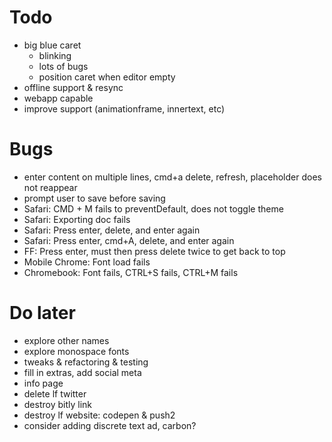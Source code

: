 # Todo
- big blue caret
	- blinking
	- lots of bugs
	- position caret when editor empty
- offline support & resync
- webapp capable
- improve support (animationframe, innertext, etc)

# Bugs
- enter content on multiple lines, cmd+a delete, refresh, placeholder does not reappear
- prompt user to save before saving
- Safari: CMD + M fails to preventDefault, does not toggle theme
- Safari: Exporting doc fails
- Safari: Press enter, delete, and enter again
- Safari: Press enter, cmd+A, delete, and enter again
- FF: Press enter, must then press delete twice to get back to top
- Mobile Chrome: Font load fails
- Chromebook: Font fails, CTRL+S fails, CTRL+M fails

# Do later
- explore other names
- explore monospace fonts
- tweaks & refactoring & testing
- fill in extras, add social meta
- info page
- delete lf twitter
- destroy bitly link
- destroy lf website: codepen & push2
- consider adding discrete text ad, carbon?
